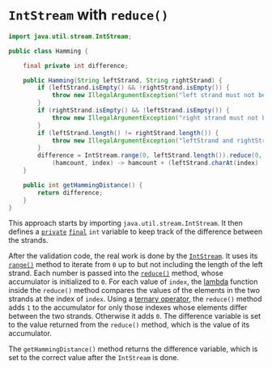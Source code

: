 # `IntStream` with `reduce()`

```java
import java.util.stream.IntStream;

public class Hamming {

    final private int difference;

    public Hamming(String leftStrand, String rightStrand) {
        if (leftStrand.isEmpty() && !rightStrand.isEmpty()) {
            throw new IllegalArgumentException("left strand must not be empty.");
        }
        if (rightStrand.isEmpty() && !leftStrand.isEmpty()) {
            throw new IllegalArgumentException("right strand must not be empty.");
        }
        if (leftStrand.length() != rightStrand.length()) {
            throw new IllegalArgumentException("leftStrand and rightStrand must be of equal length.");
        }
        difference = IntStream.range(0, leftStrand.length()).reduce(0,
            (hamcount, index) -> hamcount + (leftStrand.charAt(index) != rightStrand.charAt(index) ? 1 : 0));
    }

    public int getHammingDistance() {
        return difference;
    }
}
```

This approach starts by importing `java.util.stream.IntStream`.
It then defines a [`private`][private] [`final`][final] `int` variable to keep track of the difference between the strands.

After the validation code, the real work is done by the [`IntStream`][intstream].
It uses its [`range()`][range] method to iterate from `0` up to but not including the length of the left strand.
Each number is passed into the [`reduce()`][reduce] method, whose accumulator is initialized to `0`.
For each value of `index`,
the [lambda][lambda] function inside the `reduce()` method compares the values of the elements in the two strands at the index of `index`.
Using a [ternary operator][ternary], the `reduce()` method adds `1` to the accumulator for only those indexes whose elements differ between the two strands.
Otherwise it adds `0`.
The difference variable is set to the value returned from the `reduce()` method, which is the value of its accumulator.

The `getHammingDistance()` method returns the difference variable, which is set to the correct value after the `IntStream` is done.

[private]: https://en.wikibooks.org/wiki/Java_Programming/Keywords/private
[final]: https://en.wikibooks.org/wiki/Java_Programming/Keywords/final
[intstream]: https://docs.oracle.com/javase/8/docs/api/java/util/stream/IntStream.html
[range]: https://docs.oracle.com/javase/8/docs/api/java/util/stream/IntStream.html#range-int-int-
[reduce]: https://docs.oracle.com/javase/8/docs/api/java/util/stream/IntStream.html#reduce-int-java.util.function.IntBinaryOperator-
[lambda]: https://www.geeksforgeeks.org/lambda-expressions-java-8/
[ternary]: https://www.geeksforgeeks.org/java-ternary-operator-with-examples/
